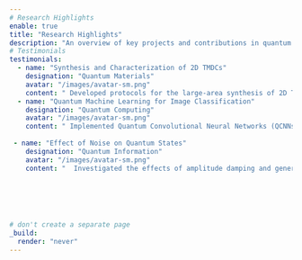 ```yaml
---
# Research Highlights
enable: true
title: "Research Highlights"
description: "An overview of key projects and contributions in quantum materials and applications."
# Testimonials
testimonials:
  - name: "Synthesis and Characterization of 2D TMDCs"
    designation: "Quantum Materials"
    avatar: "/images/avatar-sm.png"
    content: " Developed protocols for the large-area synthesis of 2D Transition Metal Dichalcogenides (TMDCs) using advanced techniques like Chemical Vapor Deposition (CVD) and Low-Pressure CVD (LPCVD). Characterized materials using SEM, Raman Spectroscopy, and XRD to study their properties for sensing and optoelectronic applications."
  - name: "Quantum Machine Learning for Image Classification"
    designation: "Quantum Computing"
    avatar: "/images/avatar-sm.png"
    content: " Implemented Quantum Convolutional Neural Networks (QCNNs) to process and classify images efficiently. Leveraged platforms like Google Colab, PennyLane, and Qiskit to demonstrate the potential of quantum machine learning in complex data analysis tasks."
    
 - name: "Effect of Noise on Quantum States"
    designation: "Quantum Information"
    avatar: "/images/avatar-sm.png"
    content: "  Investigated the effects of amplitude damping and generalized amplitude damping channels on Bell states using Mathematica. This research provided insights into noise impact on coherence and entanglement in quantum systems."
   




    
# don't create a separate page
_build:
  render: "never"
---
```



